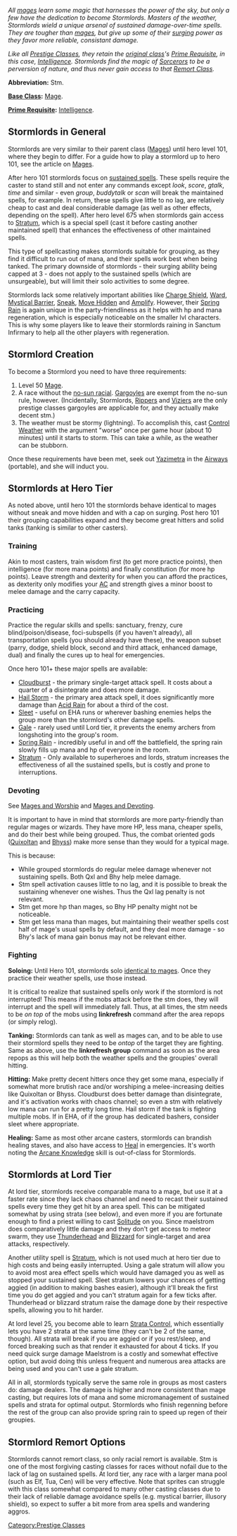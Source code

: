 *All [mages](:Category:_Mages "wikilink") learn some magic that
harnesses the power of the sky, but only a few have the dedication to
become Stormlords. Masters of the weather, Stormlords wield a unique
arsenal of sustained damage-over-time spells. They are tougher than
[mages](:Category:_Mages "wikilink"), but give up some of their
[surging](Surge "wikilink") power as they favor more reliable,
consistant damage.*

*Like all [Prestige Classes](:Category:_Prestige_Classes "wikilink"),
they retain the [original class](:Category:_Core_Classes "wikilink")'s
[Prime Requisite](Prime_Requisite "wikilink"), in this case,
[Intelligence](Intelligence "wikilink"). Stormlords find the magic of
[Sorcerors](:Category:_Sorcerers "wikilink") to be a perversion of
nature, and thus never gain access to that [Remort
Class](:Category:_Remort_Classes "wikilink").*

**Abbreviation:** Stm.

**[Base Class](:Category:_Core_Classes "wikilink"):**
[Mage](:Category:_Mages "wikilink").

**[Prime Requisite](Prime_Requisite "wikilink"):**
[Intelligence](Intelligence "wikilink").

## Stormlords in General

Stormlords are very similar to their parent class
([Mages](:Category:_Mages "wikilink")) until hero level 101, where they
begin to differ. For a guide how to play a stormlord up to hero 101, see
the article on [Mages](:Category:_Mages "wikilink").

After hero 101 stormlords focus on [sustained
spells](:Category:Stormlord_Class_Definers "wikilink"). These spells
require the caster to stand still and not enter any commands except
*look*, *score*, *gtalk*, *time* and similar - even *group*, *buddytalk*
or *scan* will break the maintained spells, for example. In return,
these spells give little to no lag, are relatively cheap to cast and
deal considerable damage (as well as other effects, depending on the
spell). After hero level 675 when stormlords gain access to
[Stratum](Stratum "wikilink"), which is a special spell (cast it before
casting another maintained spell) that enhances the effectiveness of
other maintained spells.

This type of spellcasting makes stormlords suitable for grouping, as
they find it difficult to run out of mana, and their spells work best
when being tanked. The primary downside of stormlords - their surging
ability being capped at 3 - does not apply to the sustained spells
(which are unsurgeable), but will limit their solo activities to some
degree.

Stormlords lack some relatively important abilities like [Charge
Shield](Charge_Shield "wikilink"), [Ward](Ward "wikilink"), [Mystical
Barrier](Mystical_Barrier "wikilink"), [Sneak](Sneak "wikilink"), [Move
Hidden](Move_Hidden "wikilink") and [Amplify](Amplify "wikilink").
However, their [Spring Rain](Spring_Rain "wikilink") is again unique in
the party-friendliness as it helps with hp and mana regeneration, which
is especially noticeable on the smaller lvl characters. This is why some
players like to leave their stormlords raining in Sanctum Infirmary to
help all the other players with regeneration.

## Stormlord Creation

To become a Stormlord you need to have three requirements:

1.  Level 50 [Mage](:Category:_Mages "wikilink").
2.  A race without the [no-sun racial](Racial_Nosun "wikilink").
    [Gargoyles](Gargoyles "wikilink") are exempt from the no-sun rule,
    however. (Incidentally, Stormlords,
    [Rippers](:Category:Rippers "wikilink") and
    [Viziers](:Category:Viziers "wikilink") are the only prestige
    classes gargoyles are applicable for, and they actually make decent
    stm.)
3.  The weather must be stormy (lightning). To accomplish this, cast
    [Control Weather](Control_Weather "wikilink") with the argument
    "worse" once per game hour (about 10 minutes) until it starts to
    storm. This can take a while, as the weather can be stubborn.

Once these requirements have been met, seek out
[Yazimetra](Yazimetra "wikilink") in the
[Airways](:Category:Airways "wikilink") (portable), and she will induct
you.

## Stormlords at Hero Tier

As noted above, until hero 101 the stormlords behave identical to mages
without sneak and move hidden and with a cap on surging. Post hero 101
their grouping capabilities expand and they become great hitters and
solid tanks (tanking is similar to other casters).

### Training

Akin to most casters, train wisdom first (to get more practice points),
then intelligence (for more mana points) and finally constitution (for
more hp points). Leave strength and dexterity for when you can afford
the practices, as dexterity only modifies your
[AC](Armor_Class "wikilink") and strength gives a minor boost to melee
damage and the carry capacity.

### Practicing

Practice the regular skills and spells: sanctuary, frenzy, cure
blind/poison/disease, foci-subspells (if you haven't already), all
transportation spells (you should already have these), the weapon subset
(parry, dodge, shield block, second and third attack, enhanced damage,
dual) and finally the cures up to heal for emergencies.

Once hero 101+ these major spells are available:

-   [Cloudburst](Cloudburst "wikilink") - the primary single-target
    attack spell. It costs about a quarter of a disintegrate and does
    more damage.
-   [Hail Storm](Hail_Storm "wikilink") - the primary area attack spell,
    it does significantly more damage than [Acid
    Rain](Acid_Rain "wikilink") for about a third of the cost.
-   [Sleet](Sleet "wikilink") - useful on EHA runs or wherever bashing
    enemies helps the group more than the stormlord's other damage
    spells.
-   [Gale](Gale "wikilink") - rarely used until Lord tier, it prevents
    the enemy archers from longshoting into the group's room.
-   [Spring Rain](Spring_Rain "wikilink") - incredibly useful in and off
    the battlefield, the spring rain slowly fills up mana and hp of
    everyone in the room.
-   [Stratum](Stratum "wikilink") - Only available to superheroes and
    lords, stratum increases the effectiveness of all the sustained
    spells, but is costly and prone to interruptions.

### Devoting

See [Mages and Worship](:Category:Mages#Worshipping "wikilink") and
[Mages and Devoting](:Category:Mages#Devoting "wikilink").

It is important to have in mind that stormlords are more party-friendly
than regular mages or wizards. They have more HP, less mana, cheaper
spells, and do their best while being grouped. Thus, the combat oriented
gods ([Quixoltan](Quixoltan "wikilink") and [Bhyss](Bhyss "wikilink"))
make more sense than they would for a typical mage.

This is because:

-   While grouped stormlords do regular melee damage whenever not
    sustaining spells. Both Qxl and Bhy help melee damage.
-   Stm spell activation causes little to no lag, and it is possible to
    break the sustaining whenever one wishes. Thus the Qxl lag penalty
    is not relevant.
-   Stm get more hp than mages, so Bhy HP penalty might not be
    noticeable.
-   Stm get less mana than mages, but maintaining their weather spells
    cost half of mage's usual spells by default, and they deal more
    damage - so Bhy's lack of mana gain bonus may not be relevant
    either.

### Fighting

**Soloing:** Until Hero 101, stormlords solo [identical to
mages](:Category:Mages#Fighting_2 "wikilink"). Once they practice their
weather spells, use those instead.

It is critical to realize that sustained spells only work if the
stormlord is not interrupted! This means if the mobs attack before the
stm does, they will interrupt and the spell will immediately fall. Thus,
at all times, the stm needs to be *on top* of the mobs using
**linkrefresh** command after the area repops (or simply relog).

**Tanking:** Stormlords can tank as well as mages can, and to be able to
use their stormlord spells they need to be *ontop* of the target they
are fighting. Same as above, use the **linkrefresh group** command as
soon as the area repops as this will help both the weather spells and
the groupies' overall hitting.

**Hitting:** Make pretty decent hitters once they get some mana,
especially if somewhat more brutish race and/or worshiping a
melee-increasing deities like Quixoltan or Bhyss. Cloudburst does better
damage than disintegrate, and it's activation works with chaos channel;
so even a stm with relatively low mana can run for a pretty long time.
Hail storm if the tank is fighting multiple mobs. If in EHA, of if the
group has dedicated bashers, consider sleet where appropriate.

**Healing:** Same as most other arcane casters, stormlords can brandish
healing staves, and also have access to [Heal](Heal "wikilink") in
emergencies. It's worth noting the [Arcane
Knowledge](Arcane_Knowledge "wikilink") skill is out-of-class for
Stormlords.

## Stormlords at Lord Tier

At lord tier, stormlords receive comparable mana to a mage, but use it
at a faster rate since they lack chaos channel and need to recast their
sustained spells every time they get hit by an area spell. This can be
mitigated somewhat by using strata (see below), and even more if you are
fortunate enough to find a priest willing to cast
[Solitude](Solitude "wikilink") on you. Since maelstrom does
comparatively little damage and they don't get access to meteor swarm,
they use [Thunderhead](Thunderhead "wikilink") and
[Blizzard](Blizzard "wikilink") for single-target and area attacks,
respectively.

Another utility spell is [Stratum](Stratum "wikilink"), which is not
used much at hero tier due to high costs and being easily interrupted.
Using a gale stratum will allow you to avoid most area effect spells
which would have damaged you as well as stopped your sustained spell.
Sleet stratum lowers your chances of getting aggied (in addition to
making bashes easier), although it'll break the first time you do get
aggied and you can't stratum again for a few ticks after. Thunderhead or
blizzard stratum raise the damage done by their respective spells,
allowing you to hit harder.

At lord level 25, you become able to learn [Strata
Control](Strata_Control "wikilink"), which essentially lets you have 2
strata at the same time (they can't be 2 of the same, though). All
strata will break if you are aggied or if you rest/sleep, and forced
breaking such as that render it exhausted for about 4 ticks. If you need
quick surge damage Maelstrom is a costly and somewhat effective option,
but avoid doing this unless frequent and numerous area attacks are being
used and you can't use a gale stratum.

All in all, stormlords typically serve the same role in groups as most
casters do: damage dealers. The damage is higher and more consistent
than mage casting, but requires lots of mana and some micromanagement of
sustained spells and strata for optimal output. Stormlords who finish
regenning before the rest of the group can also provide spring rain to
speed up regen of their groupies.

## Stormlord Remort Options

Stormlords cannot remort class, so only racial remort is available. Stm
is one of the most forgiving casting classes for races without nofail
due to the lack of lag on sustained spells. At lord tier, any race with
a larger mana pool (such as Elf, Tua, Cen) will be very effective. Note
that sprites can struggle with this class somewhat compared to many
other casting classes due to their lack of reliable damage avoidance
spells (e.g. mystical barrier, illusory shield), so expect to suffer a
bit more from area spells and wandering aggros.

[Category:Prestige Classes](Category:Prestige_Classes "wikilink")
